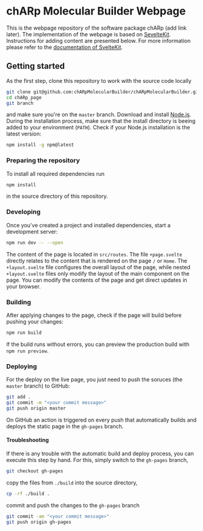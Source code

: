 # chARp Molecular Builder Webpage
This is the webpage repository of the software package chARp (add link later). The implementation of the webpage is based on [SevelteKit](https://kit.svelte.dev/). Instructions for adding content are presented below. For more information please refer to the [documentation of SvelteKit](https://kit.svelte.dev/docs).

## Getting started
As the first step, clone this repository to work with the source code locally
```bash
git clone git@github.com:chARpMolecularBuilder/chARpMolecularBuilder.github.io.git chARp_page
cd chARp_page
git branch
```
and make sure you're on the `master` branch.
Download and install [Node.js](https://nodejs.org/en/download/).
During the installation process, make sure that the install directory is beeing added to your environment (`PATH`).
Check if your Node.js installation is the latest version:
```bash
npm install -g npm@latest
```
### Preparing the repository
To install all required dependencies run
```bash
npm install
```
in the source directory of this repository.

### Developing
Once you've created a project and installed dependencies, start a development server:
```bash
npm run dev -- --open
```
The content of the page is located in `src/routes`.
The file `+page.svelte` directly relates to the content that is rendered on the page `/` or `Home`.
The `+layout.svelte` file configures the overall layout of the page, while nested `+layout.svelte` files only modify the layout of the main component on the page.
You can modify the contents of the page and get direct updates in your browser.

### Building
After applying changes to the page, check if the page will build before pushing your changes:
```bash
npm run build
```
If the build runs without errors, you can preview the production build with `npm run preview`.

### Deploying
For the deploy on the live page, you just need to push the soruces (the `master` branch) to GitHub:
```bash
git add .
git commit -m "<your commit message>"
git push origin master
```
On GitHub an action is triggered on every push that automatically builds and deploys the static page in the `gh-pages` branch.

#### Troubleshooting
If there is any trouble with the automatic build and deploy process, you can execute this step by hand.
For this, simply switch to the `gh-pages` branch,
```bash
git checkout gh-pages
```
copy the files from `./build` into the source directory,
```bash
cp -rf ./build .
```
commit and push the changes to the `gh-pages` branch
```bash
git commit -am "<your commit message>"
git push origin gh-pages
```
